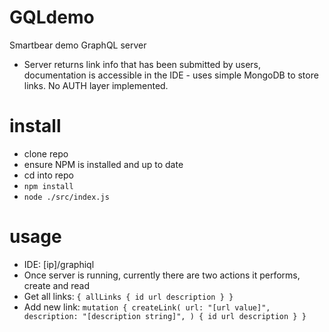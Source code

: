 # GQLdemo

Smartbear demo GraphQL server

* Server returns link info that has been submitted by users, documentation is accessible in the IDE - uses simple MongoDB to store links. No AUTH layer implemented.

# install
- clone repo
- ensure NPM is installed and up to date
- cd into repo
- `npm install`
- `node ./src/index.js`

# usage
 - IDE: [ip]/graphiql
- Once server is running, currently there are two actions it performs, create and read
- Get all links:
`
{
  allLinks {
    id
    url
    description
  }
}
`
- Add new link:
`
mutation {
  createLink(
    url: "[url value]",
    description: "[description string]",
  ) {
    id
    url
    description
  }
}
`
